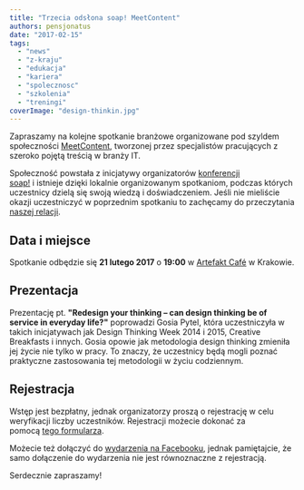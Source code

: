```yaml
---
title: "Trzecia odsłona soap! MeetContent"
authors: pensjonatus
date: "2017-02-15"
tags:
  - "news"
  - "z-kraju"
  - "edukacja"
  - "kariera"
  - "spolecznosc"
  - "szkolenia"
  - "treningi"
coverImage: "design-thinkin.jpg"
---
```


Zapraszamy na kolejne spotkanie branżowe organizowane pod szyldem
społeczności [MeetContent](http://meetcontent.org/), tworzonej przez
specjalistów pracujących z szeroko pojętą treścią w branży IT.

<!--truncate-->

Społeczność powstała z inicjatywy organizatorów
[konferencji soap!](http://soapconf.com/) i istnieje dzięki lokalnie
organizowanym spotkaniom, podczas których uczestnicy dzielą się swoją wiedzą i
doświadczeniem. Jeśli nie mieliście okazji uczestniczyć w poprzednim spotkaniu
to zachęcamy do przeczytania
[naszej relacji](http://techwriter.pl/soap-meetcontent-po-raz-drugi-relacja/).

## Data i miejsce

Spotkanie odbędzie się **21 lutego 2017** o **19:00** w
[Artefakt Café](https://www.google.pl/maps/place/Artefakt+Cafe/@50.0522161,19.9467543,17z/data=!3m1!4b1!4m5!3m4!1s0x47165b18f5c5bdc1:0x4864fed2dc9a1047!8m2!3d50.0522161!4d19.948943)
w Krakowie.

## Prezentacja

Prezentację pt. **"Redesign your thinking – can design thinking be of service in
everyday life?"** poprowadzi Gosia Pytel, która uczestniczyła w takich
inicjatywach jak Design Thinking Week 2014 i 2015, Creative Breakfasts i innych.
Gosia opowie jak metodologia design thinking zmieniła jej życie nie tylko w
pracy. To znaczy, że uczestnicy będą mogli poznać praktyczne zastosowania tej
metodologii w życiu codziennym.

## Rejestracja

Wstęp jest bezpłatny, jednak organizatorzy proszą o rejestrację w celu
weryfikacji liczby uczestników. Rejestracji możecie dokonać za
pomocą [tego formularza](https://docs.google.com/forms/d/e/1FAIpQLSdflVwuZ_t96VmoYrPsmneHe1psRb3qyxVxInBpW6Xxosa3Ag/viewform?c=0&w=1).

Możecie też dołączyć
do [wydarzenia na Facebooku](https://www.facebook.com/events/1803220893263580/),
jednak pamiętajcie, że samo dołączenie do wydarzenia nie jest równoznaczne z
rejestracją.

Serdecznie zapraszamy!
